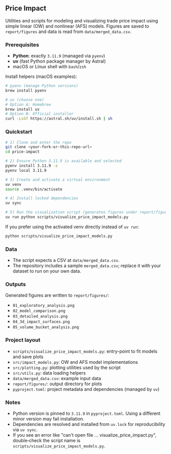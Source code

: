 ## Price Impact

Utilities and scripts for modeling and visualizing trade price impact using simple linear (OW) and nonlinear (AFS) models. Figures are saved to `report/figures` and data is read from `data/merged_data.csv`.

### Prerequisites

- **Python**: exactly `3.11.9` (managed via `pyenv`)
- **uv** (fast Python package manager by Astral)
- macOS or Linux shell with `bash`/`zsh`

Install helpers (macOS examples):

```bash
# pyenv (manage Python versions)
brew install pyenv

# uv (choose one)
# Option A: Homebrew
brew install uv
# Option B: Official installer
curl -LsSf https://astral.sh/uv/install.sh | sh
```

### Quickstart

```bash
# 1) Clone and enter the repo
git clone <your-fork-or-this-repo-url>
cd price-impact

# 2) Ensure Python 3.11.9 is available and selected
pyenv install 3.11.9 -s
pyenv local 3.11.9

# 3) Create and activate a virtual environment
uv venv
source .venv/bin/activate

# 4) Install locked dependencies
uv sync

# 5) Run the visualization script (generates figures under report/figures)
uv run python scripts/visualize_price_impact_models.py
```

If you prefer using the activated venv directly instead of `uv run`:

```bash
python scripts/visualize_price_impact_models.py
```

### Data

- The script expects a CSV at `data/merged_data.csv`.
- The repository includes a sample `merged_data.csv`; replace it with your dataset to run on your own data.

### Outputs

Generated figures are written to `report/figures/`:
- `01_exploratory_analysis.png`
- `02_model_comparison.png`
- `03_detailed_analysis.png`
- `04_3d_impact_surfaces.png`
- `05_volume_bucket_analysis.png`

### Project layout

- `scripts/visualize_price_impact_models.py`: entry-point to fit models and save plots
- `src/impact_models.py`: OW and AFS model implementations
- `src/plotting.py`: plotting utilities used by the script
- `src/utils.py`: data loading helpers
- `data/merged_data.csv`: example input data
- `report/figures/`: output directory for plots
- `pyproject.toml`: project metadata and dependencies (managed by `uv`)

### Notes

- Python version is pinned to `3.11.9` in `pyproject.toml`. Using a different minor version may fail installation.
- Dependencies are resolved and installed from `uv.lock` for reproducibility via `uv sync`.
- If you see an error like "can't open file ... visualize_price_impact.py", double‑check the script name is `scripts/visualize_price_impact_models.py`.
